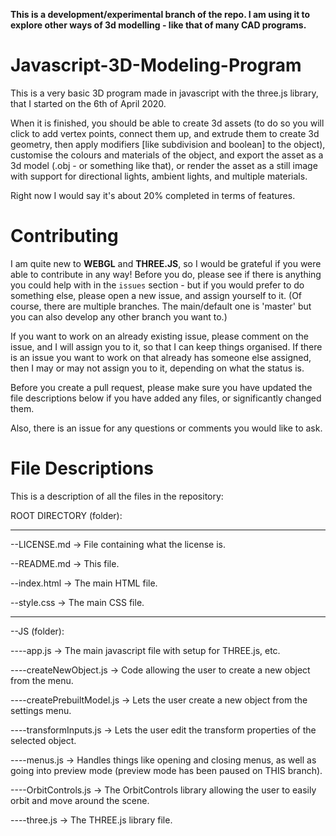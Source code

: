 **This is a development/experimental branch of the repo. I am using it to explore other ways of 3d modelling - like that of many CAD programs.**

# Javascript-3D-Modeling-Program
This is a very basic 3D program made in javascript with the three.js library, that I started on the 6th of April 2020.

When it is finished, you should be able to create 3d assets (to do so you will click to add vertex points, connect them up, and extrude them to create 3d geometry, then apply modifiers [like subdivision and boolean] to the object), customise the colours and materials of the object, and export the asset as a 3d model (.obj - or something like that), or render the asset as a still image with support for directional lights, ambient lights, and multiple materials.

Right now I would say it's about 20% completed in terms of features.

# Contributing
I am quite new to **WEBGL** and  **THREE.JS**, so I would be grateful if you were able to contribute in any way! Before you do, please see if there is anything you could help with in the `issues` section - but if you would prefer to do something else, please open a new issue, and assign yourself to it. (Of course, there are multiple branches. The main/default one is 'master' but you can also develop any other branch you want to.)

If you want to work on an already existing issue, please comment on the issue, and I will assign you to it, so that I can keep things organised.
If there is an issue you want to work on that already has someone else assigned, then I may or may not assign you to it, depending on what the status is.

Before you create a pull request, please make sure you have updated the file descriptions below if you have added any files, or significantly changed them.

Also, there is an issue for any questions or comments you would like to ask.

# File Descriptions
This is a description of all the files in the repository:

ROOT DIRECTORY (folder):

--- --- --- --- --- ---

--LICENSE.md -> File containing what the license is.

--README.md -> This file.

--index.html -> The main HTML file.

--style.css -> The main CSS file.

--- --- --- --- --- ---
 
--JS (folder):

----app.js -> The main javascript file with setup for THREE.js, etc.

----createNewObject.js -> Code allowing the user to create a new object from the menu.

----createPrebuiltModel.js -> Lets the user create a new object from the settings menu.

----transformInputs.js -> Lets the user edit the transform properties of the selected object.

----menus.js -> Handles things like opening and closing menus, as well as going into preview mode (preview mode has been paused on THIS branch).

----OrbitControls.js -> The OrbitControls library allowing the user to easily orbit and move around the scene.

----three.js -> The THREE.js library file.
